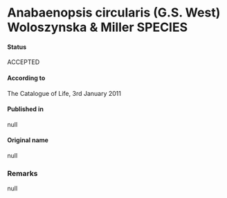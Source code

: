 # Anabaenopsis circularis (G.S. West) Woloszynska & Miller SPECIES

#### Status
ACCEPTED

#### According to
The Catalogue of Life, 3rd January 2011

#### Published in
null

#### Original name
null

### Remarks
null
